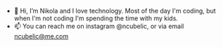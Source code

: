 - 👋 Hi, I’m Nikola and I love technology. Most of the day I'm coding, but when I'm not coding I'm spending the time with my kids.
- 📫 You can reach me on instagram @ncubelic, or via email ncubelic@me.com

<!---
ncubelic/ncubelic is a ✨ special ✨ repository because its `README.md` (this file) appears on your GitHub profile.
You can click the Preview link to take a look at your changes.
--->
